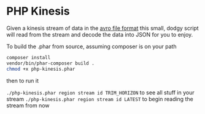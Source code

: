 # PHP Kinesis

Given a kinesis stream of data in the [avro file format](https://avro.apache.org/docs/1.2.0/spec.html#Object+Container+Files) this small, dodgy script will read from the stream and decode the data into JSON for you to enjoy.

To build the .phar from source, assuming composer is on your path

```bash
composer install
vendor/bin/phar-composer build .
chmod +x php-kinesis.phar
```

then to run it

`./php-kinesis.phar region stream id TRIM_HORIZON` to see all stuff in your stream
`./php-kinesis.phar region stream id LATEST` to begin reading the stream from now

